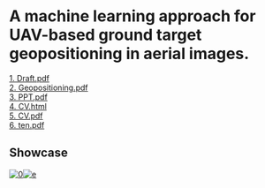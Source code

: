# A machine learning approach for UAV-based ground target geopositioning in aerial images.
[1. Draft.pdf](https://anuragpaul0.github.io/Geopositioning/CV/pdfs/Draft.pdf)<br>
[2. Geopositioning.pdf](https://anuragpaul0.github.io/Geopositioning/CV/pdfs/Anurag%20Paul%2020EC01045.pdf)<br>
[3. PPT.pdf](https://anuragpaul0.github.io/Geopositioning/CV/pdfs/PPT.pdf)<br>
[4. CV.html](https://anuragpaul0.github.io/Geopositioning/CV/CV.html)<br>
[5. CV.pdf](https://anuragpaul0.github.io/Geopositioning/CV/pdfs/CV.pdf)<br>
[6. ten.pdf](https://anuragpaul0.github.io/Geopositioning/CV/pdfs/ten.pdf)

## Showcase

[![0](https://github.com/AnuragPaul0/Geopositioning/assets/88148165/20ed10c2-c9e8-43cb-b6e6-a60de9aca149)](https://www.youtube.com/watch?v=cNeTebvjNzo "AirSim Neighbourhood environment")[![e](https://github.com/AnuragPaul0/Geopositioning/assets/88148165/320a9186-9b93-4c2b-abc1-ea56b8300586)](https://www.youtube.com/watch?v=pbN-APBX7oI "AirSim Inspection")
